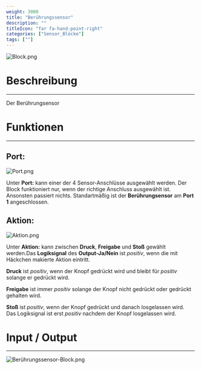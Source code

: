 ```yaml
---
weight: 3000
title: "Berührungssensor"
description: ""
titleIcon: "far fa-hand-point-right"
categories: ["Sensor_Blöcke"]
tags: [""]
---
```


![Block.png](/images/nxt-images/Kapitel%203%20Sensoren/3.1%20Ber%C3%BChrungssensor/Block.png)

# Beschreibung
---

Der Berührungsensor 

# Funktionen
---

## Port:

![Port.png](/images/nxt-images/Kapitel%203%20Sensoren/3.1%20Ber%C3%BChrungssensor/Port.png)

Unter **Port:** kann einer der 4 Sensor-Anschlüsse ausgewählt werden. Der Block funktioniert nur, wenn der richtige Anschluss ausgewählt ist. Ansonsten passiert nichts. Standartmäßig ist der **Berührungsensor** am **Port 1** angeschlossen.

## Aktion:

![Aktion.png](/images/nxt-images/Kapitel%203%20Sensoren/3.1%20Ber%C3%BChrungssensor/Aktion.png)

Unter **Aktion:** kann zwischen **Druck**, **Freigabe** und **Stoß** gewählt werden.Das **Logiksignal** des **Output-Ja/Nein** ist *positiv*, wenn die mit Häckchen makierte Aktion eintritt.

**Druck** ist *positiv*, wenn der Knopf gedrückt wird und bleibt für *positiv* solange er gedrückt wird.

**Freigabe** ist immer *positiv* solange der Knopf nicht gedrückt oder gedrückt gehalten wird.

**Stoß** ist *positiv*, wenn der Knopf gedrückt und danach losgelassen wird. Das Logiksignal ist erst *positiv* nachdem der Knopf losgelassen wird.

# Input / Output
---

![Berührungssensor-Block.png](/images/nxt-images/Tabellen/Br%C3%BChrungssensor-Block.png)

<!--
| Bild                                                                                         | Datentyp    | Input / Output | Name     |Beschreibung|
| -------------------------------------------------------------------------------------------- | ------------| ------------ |----------|------------|
| ![Input1.png](/images/nxt-images/Kapitel%203%20Sensoren/3.1%20Ber%C3%BChrungssensor/Input1.png)  | Zahl      | Input  | Port            | In Arbeit 
| ![Input2.png](/images/nxt-images/Kapitel%203%20Sensoren/3.1%20Ber%C3%BChrungssensor/Input2.png)  | Zahl      | Input  | Aktion          | In Arbeit
| ![Input3.png](/images/nxt-images/Kapitel%203%20Sensoren/3.1%20Ber%C3%BChrungssensor/Input3.png)  | Logikwert | Output | Ja/Nein         | In Arbeit
| ![Input4.png](/images/nxt-images/Kapitel%203%20Sensoren/3.1%20Ber%C3%BChrungssensor/Input4.png)  | Zahl      | Output | Grobwert        | In Arbeit
| ![Input5.png](/images/nxt-images/Kapitel%203%20Sensoren/3.1%20Ber%C3%BChrungssensor/Input5.png)  | Zahl      | Output | Logische Nummer | In Arbeit
-->